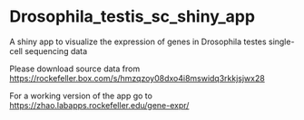 # Drosophila_testis_sc_shiny_app
A shiny app to visualize the expression of genes in Drosophila testes single-cell sequencing data

Please download source data from https://rockefeller.box.com/s/hmzqzoy08dxo4i8mswidq3rkkjsjwx28

For a working version of the app go to https://zhao.labapps.rockefeller.edu/gene-expr/ 
